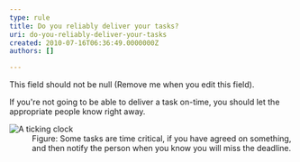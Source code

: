 ```yaml
---
type: rule
title: Do you reliably deliver your tasks?
uri: do-you-reliably-deliver-your-tasks
created: 2010-07-16T06:36:49.0000000Z
authors: []

---
```




<span class='intro'> This field should not be null (Remove me when you edit this field). </span>


  <p>If you're not going to be able to deliver a task on-time, you should let the appropriate people know right away. </p>
<dl class="goodImage">
    <dt><img alt="A ticking clock" src="http&#58;//www.ssw.com.au/ssw/Standards/Rules/Images/tickingclock.JPG" /> </dt>
    <dd>Figure&#58; Some tasks are time critical, if you have agreed on something, and then notify the person when you know you will miss the deadline.</dd>
</dl>



